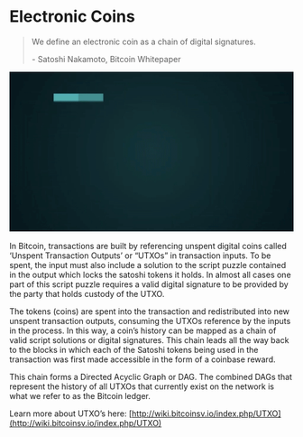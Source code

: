 # Electronic Coins

> We define an electronic coin as a chain of digital signatures.
>
> \- Satoshi Nakamoto, Bitcoin Whitepaper

![](<../.gitbook/assets/Theory - Transactions - Electronic Coin.gif>)

In Bitcoin, transactions are built by referencing unspent digital coins called ‘Unspent Transaction Outputs’ or “UTXOs” in transaction inputs. To be spent, the input must also include a solution to the script puzzle contained in the output which locks the satoshi tokens it holds. In almost all cases one part of this script puzzle requires a valid digital signature to be provided by the party that holds custody of the UTXO.

The tokens (coins) are spent into the transaction and redistributed into new unspent transaction outputs, consuming the UTXOs reference by the inputs in the process. In this way, a coin’s history can be mapped as a chain of valid script solutions or digital signatures. This chain leads all the way back to the blocks in which each of the Satoshi tokens being used in the transaction was first made accessible in the form of a coinbase reward.

This chain forms a Directed Acyclic Graph or DAG. The combined DAGs that represent the history of all UTXOs that currently exist on the network is what we refer to as the Bitcoin ledger.

Learn more about UTXO’s here: [http://wiki.bitcoinsv.io/index.php/UTXO](http://wiki.bitcoinsv.io/index.php/UTXO)
